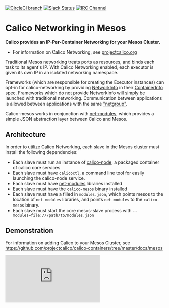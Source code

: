 <!--- master only -->
[![CircleCI branch](https://img.shields.io/circleci/project/projectcalico/calico-mesos/master.svg?label=calico_mesos)](https://circleci.com/gh/projectcalico/calico-mesos/tree/master)
[![Slack Status](https://calicousers-slackin.herokuapp.com/badge.svg)](https://calicousers-slackin.herokuapp.com)
[![IRC Channel](https://img.shields.io/badge/irc-%23calico-blue.svg)](https://kiwiirc.com/client/irc.freenode.net/#calico)
<!--- end of master only -->

# Calico Networking in Mesos
**Calico provides an IP-Per-Container Networking for your Mesos Cluster.**

- For information on Calico Networking, see [projectcalico.org](http://projectcalico.org)

Traditional Mesos networking treats ports as resources, and binds each task to its agent's IP. With Calico Networking enabled, each executor is given its own IP in an isolated networking namespace. 

Frameworks (which are responsible for creating the Executor instances) can opt-in for calico-networking by providing [NetworkInfo](https://github.com/apache/mesos/blob/0.25.0-rc1/include/mesos/mesos.proto#L1366) in their [ContainerInfo](https://github.com/apache/mesos/blob/0.25.0-rc1/include/mesos/mesos.proto#L1458) spec. Frameworks which do not provide NetworkInfo will simply be launched with traditional networking. Communication between applications is allowed between applications with the same ["netgroup"](https://github.com/apache/mesos/blob/0.25.0-rc1/include/mesos/mesos.proto#L1389).

Calico-mesos works in conjunction with [net-modules][net-modules], which provides a simple JSON abstraction layer between Calico and Mesos. 

## Architecture
In order to utilize Calico Networking, each slave in the Mesos cluster must install the following dependencies:
- Each slave must run an instance of [calico-node](https://github.com/projectcalico/calico-docker#how-does-it-work), a packaged container of calico core services
- Each slave must have `calicoctl`, a command line tool for easily launching the calico-node service.
- Each slave must have [net-modules][net-modules] libraries installed
- Each slave must have the `calico-mesos` binary installed
- Each slave must have a filled in `modules.json`, which points mesos to the location of `net-modules` libraries, and points `net-modules` to the `calico-mesos` binary.
- Each slave must start the core mesos-slave process with `--modules=file:///path/to/modules.json`

## Demonstration
For information on adding Calico to your Mesos Cluster, see https://github.com/projectcalico/calico-containers/tree/master/docs/mesos


[calico]: http://projectcalico.org
[mesos]: https://mesos.apache.org/
[net-modules]: https://github.com/mesosphere/net-modules
[docker]: https://www.docker.com/

[![Analytics](https://calico-ga-beacon.appspot.com/UA-52125893-3/calico-mesos/README.md?pixel)](https://github.com/igrigorik/ga-beacon)

